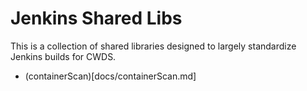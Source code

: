# Jenkins Shared Libs

This is a collection of shared libraries designed to largely standardize
Jenkins builds for CWDS.

* (containerScan)[docs/containerScan.md]
